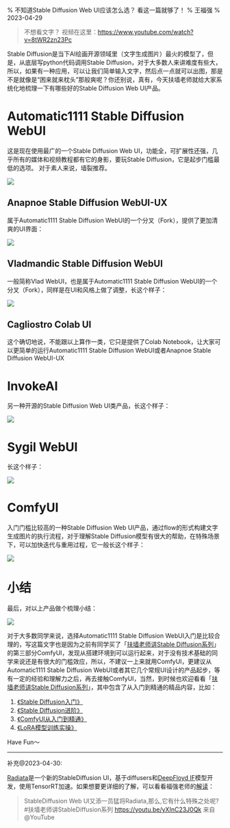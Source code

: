% 不知道Stable Diffusion Web UI应该怎么选？ 看这一篇就够了！
% 王福强
% 2023-04-29

> 不想看文字？ 视频在这里：<https://www.youtube.com/watch?v=8tWR2zn23Pc>

Stable Diffusion是当下AI绘画开源领域里（文字生成图片）最火的模型了，但是，从底层写python代码调用Stable Diffusion，对于大多数人来讲难度有些大，所以，如果有一种应用，可以让我们简单输入文字，然后点一点就可以出图，那是不是就像是“困来就来枕头”那般爽呢？你还别说，真有，今天扶墙老师就给大家系统化地梳理一下有哪些好的Stable Diffusion Web UI产品。

# Automatic1111 Stable Diffusion WebUI

这是现在使用最广的一个Stable Diffusion Web UI，功能全，可扩展性还强，几乎所有的媒体和视频教程都有它的身影，要玩Stable Diffusion，它是起步门槛最低的选项。 对于素人来说，墙裂推荐。

![](images/2023-04-29-18-33-57.jpg)

## Anapnoe Stable Diffusion WebUI-UX

属于Automatic1111 Stable Diffusion WebUI的一个分叉（Fork），提供了更加清爽的UI界面：

![](images/2023-04-29-18-18-03.jpg)

## Vladmandic Stable Diffusion WebUI

一般简称Vlad WebUI，也是属于Automatic1111 Stable Diffusion WebUI的一个分叉（Fork），同样是在UI和风格上做了调整，长这个样子：

![](images/2023-04-29-18-19-32.jpg)

## Cagliostro Colab UI

这个确切地说，不能跟以上算作一类，它只是提供了Colab Notebook，让大家可以更简单的运行Automatic1111 Stable Diffusion WebUI或者Anapnoe Stable Diffusion WebUI-UX

# InvokeAI

另一种开源的Stable Diffusion Web UI类产品，长这个样子：

![](images/2023-04-29-18-22-26.jpg)

# Sygil WebUI

长这个样子：

![](images/2023-04-29-18-23-42.jpg)

# ComfyUI

入门门槛比较高的一种Stable Diffusion Web UI产品，通过flow的形式构建文字生成图片的执行流程，对于理解Stable Diffusion模型有很大的帮助，在特殊场景下，可以加快迭代与重用过程，它一般长这个样子：

![](images/2023-04-29-18-25-09.jpg)

# 小结

最后，对以上产品做个梳理小结：

![](images/2023-04-29-18-26-00.jpg)

对于大多数同学来说，选择Automatic1111 Stable Diffusion WebUI入门是比较合理的，写这篇文字也是因为之前有同学买了「[扶墙老师讲Stable Diffusion系列](https://wfq.gumroad.com/l/fb)」的第三部分ComfyUI，发现从搭建环境到可以运行起来，对于没有技术基础的同学来说还是有很大的门槛效应，所以，不建议一上来就用ComfyUI，更建议从Automatic1111 Stable Diffusion WebUI或者其它几个常规UI设计的产品起步，等有一定的经验和理解力之后，再去接触ComfyUI，当然，到时候也欢迎看看「[扶墙老师讲Stable Diffusion系列](https://wfq.gumroad.com/l/fb)」，其中包含了从入门到精通的精品内容，比如：

1. [《Stable Diffusion入门》](https://www.youtube.com/watch?v=D7hzPVo_leI)
2. [《Stable Diffusion进阶》](https://wfq.gumroad.com/l/sd2)
3. [《ComfyUI从入门到精通》](https://wfq.gumroad.com/l/comfyui)
4. [《LoRA模型训练实操》](https://wfq.gumroad.com/l/lora)

Have Fun～

---

补充@2023-04-30:

[Radiata](https://github.com/ddPn08/Radiata)是一个新的StableDiffusion UI，基于diffusers和[DeepFloyd IF](https://deepfloyd.ai/deepfloyd-if)模型开发，使用TensorRT加速。如果想要更详细的了解，可以看看福强老师的[解读](https://youtu.be/yXInC23J0Qk)：

> StableDiffusion Web UI又添一员猛将Radiata,那么,它有什么特殊之处呢? #扶墙老师讲StableDiffusion系列 <https://youtu.be/yXInC23J0Qk> 来自 @YouTube 











